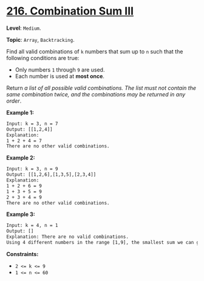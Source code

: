 # [216. Combination Sum III](https://leetcode.com/problems/combination-sum-iii/)

**Level**: `Medium`.

**Topic**: `Array`, `Backtracking`.

Find all valid combinations of `k` numbers that sum up to `n` such that the following conditions are true:

- Only numbers `1` through `9` are used.
- Each number is used at **most once**.

Return _a list of all possible valid combinations. The list must not contain the same combination twice, and the combinations may be returned in any order_.

**Example 1:**

```txt
Input: k = 3, n = 7
Output: [[1,2,4]]
Explanation:
1 + 2 + 4 = 7
There are no other valid combinations.
```

**Example 2:**

```txt
Input: k = 3, n = 9
Output: [[1,2,6],[1,3,5],[2,3,4]]
Explanation:
1 + 2 + 6 = 9
1 + 3 + 5 = 9
2 + 3 + 4 = 9
There are no other valid combinations.
```

**Example 3:**

```txt
Input: k = 4, n = 1
Output: []
Explanation: There are no valid combinations.
Using 4 different numbers in the range [1,9], the smallest sum we can get is 1+2+3+4 = 10 and since 10 > 1, there are no valid combination.
```

**Constraints:**

- `2 <= k <= 9`
- `1 <= n <= 60`
